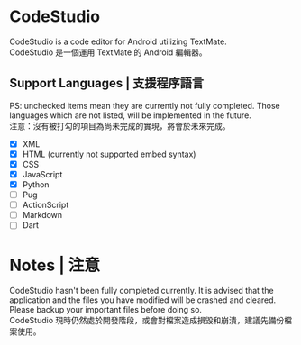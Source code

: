 # CodeStudio

CodeStudio is a code editor for Android utilizing TextMate.
<br>
CodeStudio 是一個運用 TextMate 的 Android 編輯器。

## Support Languages | 支援程序語言
PS: unchecked items mean they are currently not fully completed. Those languages which are not listed, will be implemented in the future.
<br>
注意：沒有被打勾的項目為尚未完成的實現，將會於未來完成。

- [x] XML
- [x] HTML (currently not supported embed syntax)
- [x] CSS
- [x] JavaScript
- [x] Python
- [ ] Pug
- [ ] ActionScript
- [ ] Markdown
- [ ] Dart

# Notes | 注意
CodeStudio hasn't been fully completed currently. It is advised that the application and the files you have modified will be crashed and cleared. Please backup your important files before doing so.
<br>
CodeStudio 現時仍然處於開發階段，或會對檔案造成損毀和崩潰，建議先備份檔案使用。
